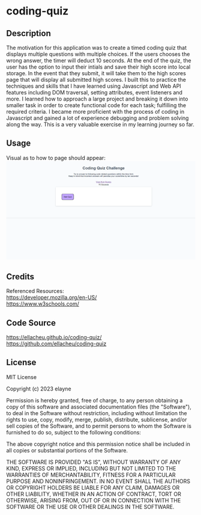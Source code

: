 # coding-quiz

## Description
The motivation for this application was to create a timed coding quiz that displays multiple questions with multiple choices.  If the users chooses the wrong answer, the timer will deduct 10 seconds.  At the end of the quiz, the user has the option to input their intials and save their high score into local storage.  In the event that they submit, it will take them to the high scores page that will display all submitted high scores.
I built this to practice the techniques and skills that I have learned using Javascript and Web API features including DOM traversal, setting attributes, event listeners and more.  I learned how to approach a large project and breaking it down into smaller task in order to create functional code for each task; fulfilling the required criteria.  I became more proficient with the process of coding in Javascript and gained a lot of experience debugging and problem solving along the way.  This is a very valuable exercise in my learning journey so far.  

## Usage
Visual as to how to page should appear:
![webpageimage](assets/images/Screenshot%20(8).png)

## Credits
Referenced Resources: <br>
https://developer.mozilla.org/en-US/ <br>
https://www.w3schools.com/ <br>

## Code Source
https://ellacheu.github.io/coding-quiz/<br>
https://github.com/ellacheu/coding-quiz

## License
MIT License

Copyright (c) 2023 elayne

Permission is hereby granted, free of charge, to any person obtaining a copy of this software and associated documentation files (the "Software"), to deal in the Software without restriction, including without limitation the rights to use, copy, modify, merge, publish, distribute, sublicense, and/or sell copies of the Software, and to permit persons to whom the Software is furnished to do so, subject to the following conditions:

The above copyright notice and this permission notice shall be included in all copies or substantial portions of the Software.

THE SOFTWARE IS PROVIDED "AS IS", WITHOUT WARRANTY OF ANY KIND, EXPRESS OR IMPLIED, INCLUDING BUT NOT LIMITED TO THE WARRANTIES OF MERCHANTABILITY, FITNESS FOR A PARTICULAR PURPOSE AND NONINFRINGEMENT. IN NO EVENT SHALL THE AUTHORS OR COPYRIGHT HOLDERS BE LIABLE FOR ANY CLAIM, DAMAGES OR OTHER LIABILITY, WHETHER IN AN ACTION OF CONTRACT, TORT OR OTHERWISE, ARISING FROM, OUT OF OR IN CONNECTION WITH THE SOFTWARE OR THE USE OR OTHER DEALINGS IN THE SOFTWARE.

